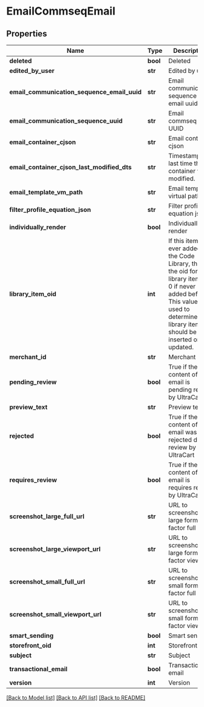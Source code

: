 # EmailCommseqEmail

## Properties
Name | Type | Description | Notes
------------ | ------------- | ------------- | -------------
**deleted** | **bool** | Deleted | [optional] 
**edited_by_user** | **str** | Edited by user | [optional] 
**email_communication_sequence_email_uuid** | **str** | Email communication sequence email uuid | [optional] 
**email_communication_sequence_uuid** | **str** | Email commseq UUID | [optional] 
**email_container_cjson** | **str** | Email container cjson | [optional] 
**email_container_cjson_last_modified_dts** | **str** | Timestamp the last time the container was modified. | [optional] 
**email_template_vm_path** | **str** | Email template virtual path | [optional] 
**filter_profile_equation_json** | **str** | Filter profile equation json | [optional] 
**individually_render** | **bool** | Individually render | [optional] 
**library_item_oid** | **int** | If this item was ever added to the Code Library, this is the oid for that library item, or 0 if never added before.  This value is used to determine if a library item should be inserted or updated. | [optional] 
**merchant_id** | **str** | Merchant ID | [optional] 
**pending_review** | **bool** | True if the content of this email is pending review by UltraCart | [optional] 
**preview_text** | **str** | Preview text | [optional] 
**rejected** | **bool** | True if the content of this email was rejected during review by UltraCart | [optional] 
**requires_review** | **bool** | True if the content of this email is requires review by UltraCart | [optional] 
**screenshot_large_full_url** | **str** | URL to screenshot in large form factor full page | [optional] 
**screenshot_large_viewport_url** | **str** | URL to screenshot in large form factor viewport | [optional] 
**screenshot_small_full_url** | **str** | URL to screenshot in small form factor full page | [optional] 
**screenshot_small_viewport_url** | **str** | URL to screenshot in small form factor viewport | [optional] 
**smart_sending** | **bool** | Smart sending | [optional] 
**storefront_oid** | **int** | Storefront oid | [optional] 
**subject** | **str** | Subject | [optional] 
**transactional_email** | **bool** | Transactional email | [optional] 
**version** | **int** | Version | [optional] 

[[Back to Model list]](../README.md#documentation-for-models) [[Back to API list]](../README.md#documentation-for-api-endpoints) [[Back to README]](../README.md)


